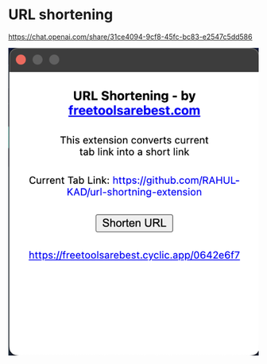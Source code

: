 # URL shortening

https://chat.openai.com/share/31ce4094-9cf8-45fc-bc83-e2547c5dd586

![version 0.1](short-url-UI-demo-v0.1.png)
